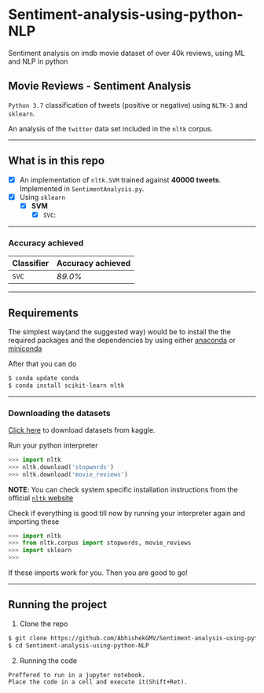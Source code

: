 # Sentiment-analysis-using-python-NLP
Sentiment analysis on imdb movie dataset of over 40k reviews, using ML and NLP in python 

## Movie Reviews - Sentiment Analysis
`Python 3.7` classification of tweets (positive or negative) using `NLTK-3` and `sklearn`.

An analysis of the `twitter` data set included in the `nltk` corpus.

***
## What is in this repo


- [x] An implementation of `nltk.SVM` trained against **40000 tweets**. Implemented in `SentimentAnalysis.py`.
- [x] Using `sklearn`
  - [x] **SVM**
    - [x] `SVC`:
***

### Accuracy achieved


| **Classifier**                 | **Accuracy achieved** |
|---------------------------------|-----------------------|
| `SVC`                           | _89.0%_               |


***

## Requirements

The simplest way(and the suggested way) would be to install the the required packages and the dependencies by using either [anaconda](https://www.continuum.io/downloads) or [miniconda](http://conda.pydata.org/miniconda.html)

After that you can do

```sh
$ conda update conda
$ conda install scikit-learn nltk
```

***

### Downloading the datasets 

[Click here](https://www.kaggle.com/columbine/imdb-dataset-sentiment-analysis-in-csv-format) to download datasets from kaggle.

Run your python interpreter

```python
>>> import nltk
>>> nltk.download('stopwords')
>>> nltk.download('movie_reviews') 
```

**NOTE**: You can check system specific installation instructions from the official [`nltk` website](http://www.nltk.org/data.html)

Check if everything is good till now by running your interpreter again and importing these

```python
>>> import nltk
>>> from nltk.corpus import stopwords, movie_reviews
>>> import sklearn
>>> 
````

If these imports work for you. Then you are good to go!

***

## Running the project

1. Clone the repo 

```sh
$ git clone https://github.com/AbhishekGMV/Sentiment-analysis-using-python-NLP
$ cd Sentiment-analysis-using-python-NLP
```

2. Running the code 
```
Preffered to run in a jupyter notebook.
Place the code in a cell and execute it(Shift+Ret).
```
